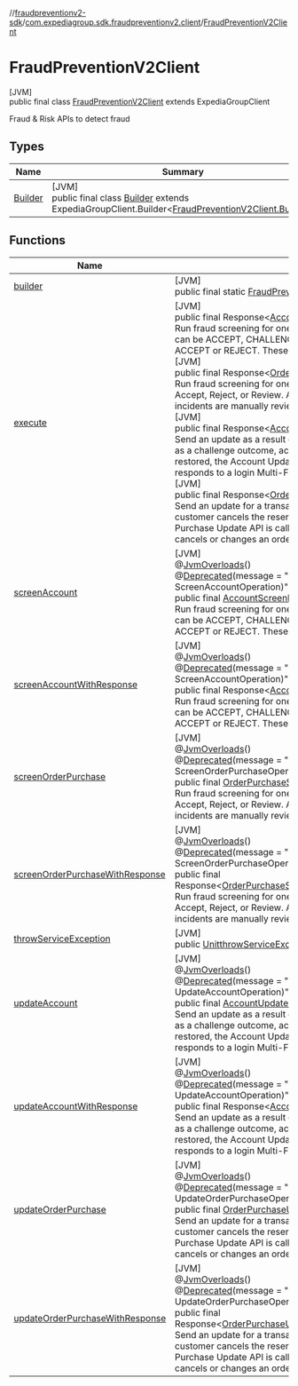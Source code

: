 //[fraudpreventionv2-sdk](../../../index.md)/[com.expediagroup.sdk.fraudpreventionv2.client](../index.md)/[FraudPreventionV2Client](index.md)

# FraudPreventionV2Client

[JVM]\
public final class [FraudPreventionV2Client](index.md) extends ExpediaGroupClient

Fraud & Risk APIs to detect fraud

## Types

| Name | Summary |
|---|---|
| [Builder](-builder/index.md) | [JVM]<br>public final class [Builder](-builder/index.md) extends ExpediaGroupClient.Builder&lt;[FraudPreventionV2Client.Builder](-builder/index.md)&gt; |

## Functions

| Name | Summary |
|---|---|
| [builder](builder.md) | [JVM]<br>public final static [FraudPreventionV2Client.Builder](-builder/index.md)[builder](builder.md)() |
| [execute](execute.md) | [JVM]<br>public final Response&lt;[AccountScreenResponse](../../com.expediagroup.sdk.fraudpreventionv2.models/-account-screen-response/index.md)&gt;[execute](execute.md)([ScreenAccountOperation](../../com.expediagroup.sdk.fraudpreventionv2.operations/-screen-account-operation/index.md)operation)<br>Run fraud screening for one transaction The Account Screen API gives a Fraud recommendation for an account transaction. A recommendation can be ACCEPT, CHALLENGE, or REJECT. A transaction is marked as CHALLENGE whenever there are insufficient signals to recommend ACCEPT or REJECT. These CHALLENGE incidents are manually reviewed, and a corrected recommendation is made asynchronously.<br>[JVM]<br>public final Response&lt;[OrderPurchaseScreenResponse](../../com.expediagroup.sdk.fraudpreventionv2.models/-order-purchase-screen-response/index.md)&gt;[execute](execute.md)([ScreenOrderPurchaseOperation](../../com.expediagroup.sdk.fraudpreventionv2.operations/-screen-order-purchase-operation/index.md)operation)<br>Run fraud screening for one transaction The Order Purchase API gives a Fraud recommendation for a transaction. A recommendation can be Accept, Reject, or Review. A transaction is marked as Review whenever there are insufficient signals to recommend Accept or Reject. These incidents are manually reviewed, and a corrected recommendation is made asynchronously.<br>[JVM]<br>public final Response&lt;[AccountUpdateResponse](../../com.expediagroup.sdk.fraudpreventionv2.models/-account-update-response/index.md)&gt;[execute](execute.md)([UpdateAccountOperation](../../com.expediagroup.sdk.fraudpreventionv2.operations/-update-account-operation/index.md)operation)<br>Send an update as a result of an account screen transaction The Account Update API is called when there is an account lifecycle transition such as a challenge outcome, account restoration, or remediation action completion. For example, if a user's account is disabled, deleted, or restored, the Account Update API is called to notify Expedia Group about the change. The Account Update API is also called when a user responds to a login Multi-Factor Authentication based on a Fraud recommendation.<br>[JVM]<br>public final Response&lt;[OrderPurchaseUpdateResponse](../../com.expediagroup.sdk.fraudpreventionv2.models/-order-purchase-update-response/index.md)&gt;[execute](execute.md)([UpdateOrderPurchaseOperation](../../com.expediagroup.sdk.fraudpreventionv2.operations/-update-order-purchase-operation/index.md)operation)<br>Send an update for a transaction The Order Purchase Update API is called when the status of the order has changed.  For example, if the customer cancels the reservation, changes reservation in any way, or adds additional products or travelers to the reservation, the Order Purchase Update API is called to notify Expedia Group about the change.  The Order Purchase Update API is also called when the merchant cancels or changes an order based on a Fraud recommendation. |
| [screenAccount](screen-account.md) | [JVM]<br>@[JvmOverloads](https://kotlinlang.org/api/latest/jvm/stdlib/kotlin.jvm/-jvm-overloads/index.html)()<br>@[Deprecated](https://kotlinlang.org/api/latest/jvm/stdlib/kotlin/-deprecated/index.html)(message = &quot;Use execute method instead&quot;, replaceWith = @[ReplaceWith](https://kotlinlang.org/api/latest/jvm/stdlib/kotlin/-replace-with/index.html)(imports = {}, expression = &quot;execute(operation: ScreenAccountOperation)&quot;))<br>public final [AccountScreenResponse](../../com.expediagroup.sdk.fraudpreventionv2.models/-account-screen-response/index.md)[~~screenAccount~~](screen-account.md)([AccountScreenRequest](../../com.expediagroup.sdk.fraudpreventionv2.models/-account-screen-request/index.md)accountScreenRequest)<br>Run fraud screening for one transaction The Account Screen API gives a Fraud recommendation for an account transaction. A recommendation can be ACCEPT, CHALLENGE, or REJECT. A transaction is marked as CHALLENGE whenever there are insufficient signals to recommend ACCEPT or REJECT. These CHALLENGE incidents are manually reviewed, and a corrected recommendation is made asynchronously. |
| [screenAccountWithResponse](screen-account-with-response.md) | [JVM]<br>@[JvmOverloads](https://kotlinlang.org/api/latest/jvm/stdlib/kotlin.jvm/-jvm-overloads/index.html)()<br>@[Deprecated](https://kotlinlang.org/api/latest/jvm/stdlib/kotlin/-deprecated/index.html)(message = &quot;Use execute method instead&quot;, replaceWith = @[ReplaceWith](https://kotlinlang.org/api/latest/jvm/stdlib/kotlin/-replace-with/index.html)(imports = {}, expression = &quot;execute(operation: ScreenAccountOperation)&quot;))<br>public final Response&lt;[AccountScreenResponse](../../com.expediagroup.sdk.fraudpreventionv2.models/-account-screen-response/index.md)&gt;[~~screenAccountWithResponse~~](screen-account-with-response.md)([AccountScreenRequest](../../com.expediagroup.sdk.fraudpreventionv2.models/-account-screen-request/index.md)accountScreenRequest)<br>Run fraud screening for one transaction The Account Screen API gives a Fraud recommendation for an account transaction. A recommendation can be ACCEPT, CHALLENGE, or REJECT. A transaction is marked as CHALLENGE whenever there are insufficient signals to recommend ACCEPT or REJECT. These CHALLENGE incidents are manually reviewed, and a corrected recommendation is made asynchronously. |
| [screenOrderPurchase](screen-order-purchase.md) | [JVM]<br>@[JvmOverloads](https://kotlinlang.org/api/latest/jvm/stdlib/kotlin.jvm/-jvm-overloads/index.html)()<br>@[Deprecated](https://kotlinlang.org/api/latest/jvm/stdlib/kotlin/-deprecated/index.html)(message = &quot;Use execute method instead&quot;, replaceWith = @[ReplaceWith](https://kotlinlang.org/api/latest/jvm/stdlib/kotlin/-replace-with/index.html)(imports = {}, expression = &quot;execute(operation: ScreenOrderPurchaseOperation)&quot;))<br>public final [OrderPurchaseScreenResponse](../../com.expediagroup.sdk.fraudpreventionv2.models/-order-purchase-screen-response/index.md)[~~screenOrderPurchase~~](screen-order-purchase.md)([OrderPurchaseScreenRequest](../../com.expediagroup.sdk.fraudpreventionv2.models/-order-purchase-screen-request/index.md)orderPurchaseScreenRequest)<br>Run fraud screening for one transaction The Order Purchase API gives a Fraud recommendation for a transaction. A recommendation can be Accept, Reject, or Review. A transaction is marked as Review whenever there are insufficient signals to recommend Accept or Reject. These incidents are manually reviewed, and a corrected recommendation is made asynchronously. |
| [screenOrderPurchaseWithResponse](screen-order-purchase-with-response.md) | [JVM]<br>@[JvmOverloads](https://kotlinlang.org/api/latest/jvm/stdlib/kotlin.jvm/-jvm-overloads/index.html)()<br>@[Deprecated](https://kotlinlang.org/api/latest/jvm/stdlib/kotlin/-deprecated/index.html)(message = &quot;Use execute method instead&quot;, replaceWith = @[ReplaceWith](https://kotlinlang.org/api/latest/jvm/stdlib/kotlin/-replace-with/index.html)(imports = {}, expression = &quot;execute(operation: ScreenOrderPurchaseOperation)&quot;))<br>public final Response&lt;[OrderPurchaseScreenResponse](../../com.expediagroup.sdk.fraudpreventionv2.models/-order-purchase-screen-response/index.md)&gt;[~~screenOrderPurchaseWithResponse~~](screen-order-purchase-with-response.md)([OrderPurchaseScreenRequest](../../com.expediagroup.sdk.fraudpreventionv2.models/-order-purchase-screen-request/index.md)orderPurchaseScreenRequest)<br>Run fraud screening for one transaction The Order Purchase API gives a Fraud recommendation for a transaction. A recommendation can be Accept, Reject, or Review. A transaction is marked as Review whenever there are insufficient signals to recommend Accept or Reject. These incidents are manually reviewed, and a corrected recommendation is made asynchronously. |
| [throwServiceException](throw-service-exception.md) | [JVM]<br>public [Unit](https://kotlinlang.org/api/latest/jvm/stdlib/kotlin/-unit/index.html)[throwServiceException](throw-service-exception.md)(HttpResponseresponse, [String](https://docs.oracle.com/javase/8/docs/api/java/lang/String.html)operationId) |
| [updateAccount](update-account.md) | [JVM]<br>@[JvmOverloads](https://kotlinlang.org/api/latest/jvm/stdlib/kotlin.jvm/-jvm-overloads/index.html)()<br>@[Deprecated](https://kotlinlang.org/api/latest/jvm/stdlib/kotlin/-deprecated/index.html)(message = &quot;Use execute method instead&quot;, replaceWith = @[ReplaceWith](https://kotlinlang.org/api/latest/jvm/stdlib/kotlin/-replace-with/index.html)(imports = {}, expression = &quot;execute(operation: UpdateAccountOperation)&quot;))<br>public final [AccountUpdateResponse](../../com.expediagroup.sdk.fraudpreventionv2.models/-account-update-response/index.md)[~~updateAccount~~](update-account.md)([AccountUpdateRequest](../../com.expediagroup.sdk.fraudpreventionv2.models/-account-update-request/index.md)accountUpdateRequest)<br>Send an update as a result of an account screen transaction The Account Update API is called when there is an account lifecycle transition such as a challenge outcome, account restoration, or remediation action completion. For example, if a user's account is disabled, deleted, or restored, the Account Update API is called to notify Expedia Group about the change. The Account Update API is also called when a user responds to a login Multi-Factor Authentication based on a Fraud recommendation. |
| [updateAccountWithResponse](update-account-with-response.md) | [JVM]<br>@[JvmOverloads](https://kotlinlang.org/api/latest/jvm/stdlib/kotlin.jvm/-jvm-overloads/index.html)()<br>@[Deprecated](https://kotlinlang.org/api/latest/jvm/stdlib/kotlin/-deprecated/index.html)(message = &quot;Use execute method instead&quot;, replaceWith = @[ReplaceWith](https://kotlinlang.org/api/latest/jvm/stdlib/kotlin/-replace-with/index.html)(imports = {}, expression = &quot;execute(operation: UpdateAccountOperation)&quot;))<br>public final Response&lt;[AccountUpdateResponse](../../com.expediagroup.sdk.fraudpreventionv2.models/-account-update-response/index.md)&gt;[~~updateAccountWithResponse~~](update-account-with-response.md)([AccountUpdateRequest](../../com.expediagroup.sdk.fraudpreventionv2.models/-account-update-request/index.md)accountUpdateRequest)<br>Send an update as a result of an account screen transaction The Account Update API is called when there is an account lifecycle transition such as a challenge outcome, account restoration, or remediation action completion. For example, if a user's account is disabled, deleted, or restored, the Account Update API is called to notify Expedia Group about the change. The Account Update API is also called when a user responds to a login Multi-Factor Authentication based on a Fraud recommendation. |
| [updateOrderPurchase](update-order-purchase.md) | [JVM]<br>@[JvmOverloads](https://kotlinlang.org/api/latest/jvm/stdlib/kotlin.jvm/-jvm-overloads/index.html)()<br>@[Deprecated](https://kotlinlang.org/api/latest/jvm/stdlib/kotlin/-deprecated/index.html)(message = &quot;Use execute method instead&quot;, replaceWith = @[ReplaceWith](https://kotlinlang.org/api/latest/jvm/stdlib/kotlin/-replace-with/index.html)(imports = {}, expression = &quot;execute(operation: UpdateOrderPurchaseOperation)&quot;))<br>public final [OrderPurchaseUpdateResponse](../../com.expediagroup.sdk.fraudpreventionv2.models/-order-purchase-update-response/index.md)[~~updateOrderPurchase~~](update-order-purchase.md)([OrderPurchaseUpdateRequest](../../com.expediagroup.sdk.fraudpreventionv2.models/-order-purchase-update-request/index.md)orderPurchaseUpdateRequest)<br>Send an update for a transaction The Order Purchase Update API is called when the status of the order has changed.  For example, if the customer cancels the reservation, changes reservation in any way, or adds additional products or travelers to the reservation, the Order Purchase Update API is called to notify Expedia Group about the change.  The Order Purchase Update API is also called when the merchant cancels or changes an order based on a Fraud recommendation. |
| [updateOrderPurchaseWithResponse](update-order-purchase-with-response.md) | [JVM]<br>@[JvmOverloads](https://kotlinlang.org/api/latest/jvm/stdlib/kotlin.jvm/-jvm-overloads/index.html)()<br>@[Deprecated](https://kotlinlang.org/api/latest/jvm/stdlib/kotlin/-deprecated/index.html)(message = &quot;Use execute method instead&quot;, replaceWith = @[ReplaceWith](https://kotlinlang.org/api/latest/jvm/stdlib/kotlin/-replace-with/index.html)(imports = {}, expression = &quot;execute(operation: UpdateOrderPurchaseOperation)&quot;))<br>public final Response&lt;[OrderPurchaseUpdateResponse](../../com.expediagroup.sdk.fraudpreventionv2.models/-order-purchase-update-response/index.md)&gt;[~~updateOrderPurchaseWithResponse~~](update-order-purchase-with-response.md)([OrderPurchaseUpdateRequest](../../com.expediagroup.sdk.fraudpreventionv2.models/-order-purchase-update-request/index.md)orderPurchaseUpdateRequest)<br>Send an update for a transaction The Order Purchase Update API is called when the status of the order has changed.  For example, if the customer cancels the reservation, changes reservation in any way, or adds additional products or travelers to the reservation, the Order Purchase Update API is called to notify Expedia Group about the change.  The Order Purchase Update API is also called when the merchant cancels or changes an order based on a Fraud recommendation. |
